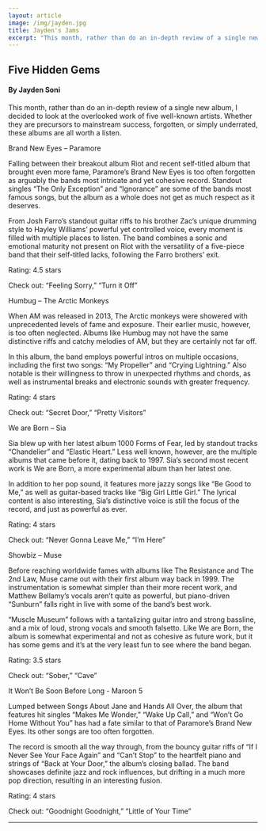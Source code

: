 ```yaml
---
layout: article
image: /img/jayden.jpg
title: Jayden's Jams
excerpt: "This month, rather than do an in-depth review of a single new album, I decided to look at the overlooked work of five well-known artists. Whether they are precursors to mainstream success, forgotten, or simply underrated, these albums are all worth a listen."
---
```


<h2>Five Hidden Gems</h2>
<h4>By Jayden Soni</h4>

This month, rather than do an in-depth review of a single new album, I decided to look at the overlooked work of five well-known artists. Whether they are precursors to mainstream success, forgotten, or simply underrated, these albums are all worth a listen.

Brand New Eyes – Paramore

Falling between their breakout album Riot and recent self-titled album that brought even more fame, Paramore’s Brand New Eyes is too often forgotten as arguably the bands most intricate and yet cohesive record. Standout singles “The Only Exception” and “Ignorance” are some of the bands most famous songs, but the album as a whole does not get as much respect as it deserves.

From Josh Farro’s standout guitar riffs to his brother Zac’s unique drumming style to Hayley Williams’ powerful yet controlled voice, every moment is filled with multiple places to listen. The band combines a sonic and emotional maturity not present on Riot with the versatility of a five-piece band that their self-titled lacks, following the Farro brothers’ exit.

Rating: 4.5 stars

Check out: “Feeling Sorry,” “Turn it Off”

Humbug – The Arctic Monkeys

When AM was released in 2013, The Arctic monkeys were showered with unprecedented levels of fame and exposure. Their earlier music, however, is too often neglected. Albums like Humbug may not have the same distinctive riffs and catchy melodies of AM, but they are certainly not far off.

In this album, the band employs powerful intros on multiple occasions, including the first two songs: “My Propeller” and “Crying Lightning.” Also notable is their willingness to throw in unexpected rhythms and chords, as well as instrumental breaks and electronic sounds with greater frequency.

Rating: 4 stars

Check out: “Secret Door,” “Pretty Visitors”

We are Born – Sia

Sia blew up with her latest album 1000 Forms of Fear, led by standout tracks “Chandelier” and “Elastic Heart.” Less well known, however, are the multiple albums that came before it, dating back to 1997. Sia’s second most recent work is We are Born, a more experimental album than her latest one.

In addition to her pop sound, it features more jazzy songs like “Be Good to Me,” as well as guitar-based tracks like “Big Girl Little Girl.” The lyrical content is also interesting,  Sia’s distinctive voice is still the focus of the record, and just as powerful as ever. 

Rating: 4 stars

Check out: “Never Gonna Leave Me,” “I’m Here”

Showbiz – Muse

Before reaching worldwide fames with albums like The Resistance and The 2nd Law, Muse came out with their first album way back in 1999. The instrumentation is somewhat simpler than their more recent work, and Matthew Bellamy’s vocals aren’t quite as powerful, but piano-driven “Sunburn” falls right in live with some of the band’s best work.

“Muscle Museum” follows with a tantalizing guitar intro and strong bassline, and a mix of loud, strong vocals and smooth falsetto. Like We are Born, the album is somewhat experimental and not as cohesive as future work, but it has some gems and it’s at the very least fun to see where the band began.

Rating: 3.5 stars

Check out: “Sober,” “Cave”

It Won’t Be Soon Before Long - Maroon 5

Lumped between Songs About Jane and Hands All Over, the album that features hit singles “Makes Me Wonder,” “Wake Up Call,” and “Won’t Go Home Without You” has had a fate similar to that of Paramore’s Brand New Eyes. Its other songs are too often forgotten.

The record is smooth all the way through, from the bouncy guitar riffs of “If I Never See Your Face Again” and “Can’t Stop” to the heartfelt piano and strings of “Back at Your Door,” the album’s closing ballad. The band showcases definite jazz and rock influences, but drifting in a much more pop direction, resulting in an interesting fusion.

Rating: 4 stars

Check out: “Goodnight Goodnight,” “Little of Your Time”

<hr style="border-color:#7D7D7D;height:0.5px;">
